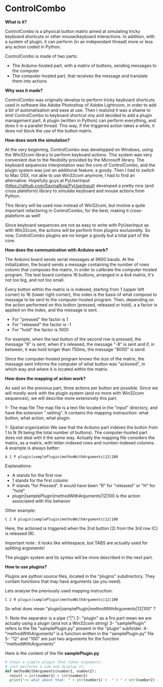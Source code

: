 ControlCombo
============

**What is it?**

ControlCombo is a physical button matrix aimed at simulating tricky keyboard shortcuts or other mouse/keyboard interactions. In addition, with a system of plugin, it can perform (in an independant thread) more or less any action coded in Python.

ControlCombo is made of two parts:
- The Arduino-hosted part, with a matrix of buttons, sending messages to the computer
- The computer-hosted part, that receives the message and translate them into actions


**Why was it made?**

ControlCombo was originally develop to perform tricky keyboard shortcuts used in software like Adobe Photoshop of Adobe Lightroom, in order to add a bit of automatisation and ease at use.
Then I realized it was a shame to limit ControlCombo to keyboard shortcut ony and decided to add a plugin management part. A plugin (written in Python) can perform everything, and does it in a parallel thread. This way, if the triggered action takes a while, it does not block the use of the button matrix.


**How does work the simulation?**

At the very beginning, ControlCombo was developped on Windows, using the Win32com library to perform keyboard actions. This system was very convenient due to the flexibility provided by the Microsoft library. The keyboard sequences interpretation was the core of ControlCombo, and the plugin system was just an additional feature, a goody.
Then I had to switch to Mac OSX, not able to use Win32com anymore, I had to find an alternative. Hopefully guys at PyUserInput (https://github.com/SavinaRoja/PyUserInput) developed a pretty nice (and cross plateform) library to simulate keyboard and mouse actions from Python.

This library will be used now instead of Win32com, but involve a quite important refactoring in ControlCombo, for the best, making it cross-plateform as well!

Since keyboard sequences are not as easy to write with PyUserInput as with Win32com, the actions will be perform from plugins exclusivelly. So now, ControlCombo plugins are no longer a goody but a total part of the core.



**How does the communication with Arduino work?**

The Arduino board sends serial messages at 9600 bauds. At the initialization, the board sends a message containing the number of rows column that composes the matrix, in order to calibrate the computer-hosted program. The test board contains 16 buttons, arranged in a 4x4 matrix, it's not too big, and not too small.

Every button within the matrix is is indexed, starting from 1 (upper left corner) to 16 (lower right corner), this index is the basis of what compose to message to be sent to the computer-hosted program. Then, depending on the action performed on this button (pressed, released or hold), a a factor is applied on the index, and the message is sent.
- For "pressed" the factor is 1
- For "released" the factor is -1
- For "hold" the factor is 1000

For example, when the last button of the second row is pressed, the message "8" is sent, when it's released, the message "-8" is sent and if, in between, it was hold longer than 750ms, the message "8000" is send.

Since the computer-hosted program knows the size of the matrix, the message sent informs the computer of what button was "actioned", in which way and where it is located within the matrix.



**How does the mapping of action work?**

As said on the previous part, three actions per button are possible. Since we will mostly work with the plugin system (and no more with Win32com sequences), we will describe more extensively this part.

1- The map file
The map file is a text file located in the "input" directory, and have the extension ".setting". It contains the mapping instrauction: what button, what action, what plugin.


1- Spatial organization
We saw that the Arduino part indexes the button from 1 to N (N being the total number of buttons). The computer-hosted part does not deal with it the same way. Actually the mapping file considers the matrix, as a matrix, with letter-indexed rows and number-indexed columns. A example is always better:

```
A 1 P plugin|samplePlugin|methodWithArguments|12|100

```

Explanations:
- A stands for the first row
- 1 stands for the first column
- P stands "for Pressed". It would have been "R" for "released" or "H" for "hold"
- plugin|samplePlugin|methodWithArguments|12|100 is the action associated with this behavior

Other example:

```
C 2 R plugin|samplePlugin|methodWithArguments|12|100
```
Here, the actioned is triggered when the 2nd button (2) from the 3rd row (C) is released (R).

Important note : it looks like whitespace, but TABS are actually used for splitting arguments!

The pluggin system and its syntax will be more described in the next part.


**How to use plugins?**

Plugins are python source files, located in the "plugins" subdirectory. They contain functions that may have arguments (as you need).

Lets analyse the previously used mapping instruction:

```
C 2 R plugin|samplePlugin|methodWithArguments|12|100
```

So what does mean "plugin|samplePlugin|methodWithArguments|12|100" ?

1- Note the separator is a pipe ("|")
2- "plugin" as a firs part mean we are actually using a plugin (and not a Win32com string)
3- "samplePlugin" refers to the file "samplePlugin.py" present in the "plugin" subfolder.
4- "methodWithArguments" is a function written in the "samplePlugin.py" file
5- "12" and "100" are just two arguments for the function "methodWithArguments"

Here is the content of the file __samplePlugin.py__

```python
# shows a simple plugin that takes arguments.
# just performs a sum and display it.
def methodWithArguments(number1, number2):
  result = int(number1) + int(number2)
  print(">> what about that: " + str(number1) +  " + " + str(number2) + " = " + str(result))
```
